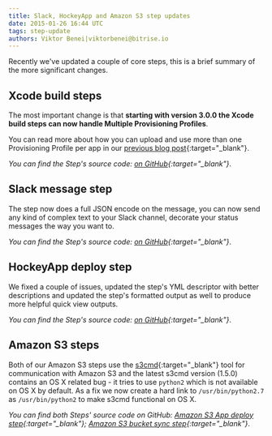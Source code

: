 ```yaml
---
title: Slack, HockeyApp and Amazon S3 step updates
date: 2015-01-26 16:44 UTC
tags: step-update
authors: Viktor Benei|viktorbenei@bitrise.io
---
```


Recently we've updated a couple of core steps,
this is a brief summary of the more significant changes.


## Xcode build steps

The most important change is that **starting with version 3.0.0
the Xcode build steps can now handle Multiple Provisioning
Profiles**.

You can read more about how you can upload and use
more than one Provisioning Profile per app in our [previous blog post](/2015/01/24/multi-provisioning-profile-support.html){:target="_blank"}.

*You can find the Step's source code: [on GitHub](https://github.com/bitrise-io/steps-xcode-builder){:target="_blank"}*.


## Slack message step

The step now does a full JSON encode on the message,
you can now send any kind of complex text
to your Slack channel, decorate your status messages
the way you want to.

*You can find the Step's source code: [on GitHub](https://github.com/bitrise-io/steps-slack-message){:target="_blank"}*.


## HockeyApp deploy step

We fixed a couple of issues, updated the step's YML descriptor
with better descriptions and updated the step's formatted
output as well to produce more helpful quick view outputs.

*You can find the Step's source code: [on GitHub](https://github.com/bitrise-io/step-hockeyapp-deploy){:target="_blank"}*.


## Amazon S3 steps

Both of our Amazon S3 steps use the [s3cmd](http://s3tools.org/s3cmd){:target="_blank"} tool for communication with Amazon S3
and the latest s3cmd version (1.5.0) contains an OS X related
bug - it tries to use `python2` which is not available on
OS X by default. As a fix we now create a hard link to `/usr/bin/python2.7`
as `/usr/bin/python2` to make s3cmd functional on OS X.

*You can find both Steps' source code on GitHub: [Amazon S3 App deploy step](https://github.com/bitrise-io/steps-amazon-s3-deploy){:target="_blank"}; [Amazon S3 bucket sync step](https://github.com/bitrise-io/steps-amazon-s3-upload){:target="_blank"}*.

